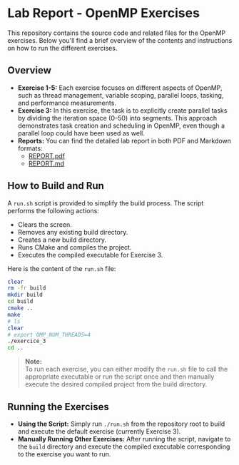 # Lab Report - OpenMP Exercises

This repository contains the source code and related files for the OpenMP exercises. Below you'll find a brief overview of the contents and instructions on how to run the different exercises.

## Overview

- **Exercise 1-5:** Each exercise focuses on different aspects of OpenMP, such as thread management, variable scoping, parallel loops, tasking, and performance measurements.
- **Exercise 3:** In this exercise, the task is to explicitly create parallel tasks by dividing the iteration space (0–50) into segments. This approach demonstrates task creation and scheduling in OpenMP, even though a parallel loop could have been used as well.
- **Reports:** You can find the detailed lab report in both PDF and Markdown formats:
  - [REPORT.pdf](./REPORT.pdf)
  - [REPORT.md](./REPORT.md)

## How to Build and Run

A `run.sh` script is provided to simplify the build process. The script performs the following actions:

- Clears the screen.
- Removes any existing build directory.
- Creates a new build directory.
- Runs CMake and compiles the project.
- Executes the compiled executable for Exercise 3.

Here is the content of the `run.sh` file:

```sh
clear
rm -fr build
mkdir build
cd build
cmake ..
make
# ls
clear
# export OMP_NUM_THREADS=4
./exercice_3
cd ..
```

> **Note:**  
> To run each exercise, you can either modify the `run.sh` file to call the appropriate executable or run the script once and then manually execute the desired compiled project from the build directory.

## Running the Exercises

- **Using the Script:** Simply run `./run.sh` from the repository root to build and execute the default exercise (currently Exercise 3).
- **Manually Running Other Exercises:** After running the script, navigate to the `build` directory and execute the compiled executable corresponding to the exercise you want to run.
